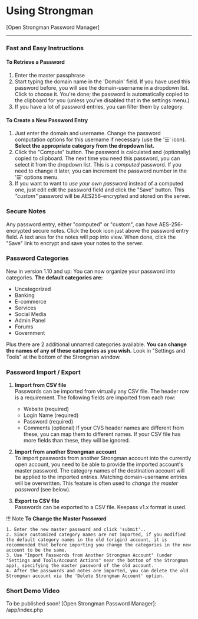 # Using Strongman
[Open Strongman Password Manager]

---

### Fast and Easy Instructions

#### To Retrieve a Password
1. Enter the master passphrase
2. Start typing the domain name in the 'Domain' field. If you have used this password before, you will see the domain-username in a dropdown list. Click to choose it. You're done; the password is automatically copied to the clipboard for you (unless you've disabled that in the settings menu.)
3. If you have a lot of password entries, you can filter them by category.

#### To Create a New Password Entry
1. Just enter the domain and username. Change the password computation options for this username if necessary (use the '☰' icon). **Select the appropriate category from the dropdown list.**
2. Click the "Compute" button. The password is calculated and (optionally) copied to clipboard. The next time you need this password, you can select it from the dropdown list.  This is a *computed* password. If you need to change it later, you can increment the password number in the '☰' options menu.
3. If you want to want to *use your own password* instead of a computed one, just edit edit the password field and click the "Save" button. This *"custom"* password will be AES256-encrypted and stored on the server.

### Secure Notes
Any password entry, either "computed" or "custom", can have AES-256- encrypted secure notes.  Click the book icon just above the password entry field. A text area for the notes will pop into view. When done, click the "Save" link to encrypt and save your notes to the server.

### Password Categories
New in version 1.10 and up: You can now organize your password into categories.  **The default categories are:**

- Uncategorized
- Banking
- E-commerce
- Services
- Social Media
- Admin Panel
- Forums
- Government

Plus there are 2 additional unnamed categories available.  **You can change the names of any of these categories as you wish.** Look in "Settings and Tools" at the bottom of the Strongman window.

### Password Import / Export
1. **Import from CSV file**  
Passwords can be imported from virtually any CSV file. The header row is a requirement. The following fields are imported from each row:
    - Website (required)
    - Login Name (required)
    - Password (required)
    - Comments (optional)
If your CVS header names are different from these, you can map them to different names.  If your CSV file has more fields than these, they will be ignored. 

2. **Import from another Strongman account**  
To import passwords from another Strongman account into the currently open account, you need to be able to provide the imported account's master password. The category names of the destination account will be applied to the imported entries.  Matching domain-username entries will be overwritten. This feature is often used to *change the master password* (see below).

3. **Export to CSV file**  
Passwords can be exported to a CSV file. Keepass v1.x format is used.

!!! Note
    **To Change the Master Password**
    
    1. Enter the new master password and click 'submit'..
    2. Since customized category names are not imported, if you modified the default category names in the old (origin) account, it is recommended that before importing you change the categories in the new account to be the same.
    3. Use "Import Passwords from Another Strongman Account" (under "Settings and Tools/Account Actions" near the bottom of the Strongman app), specifying the master password of the old account.
    4. After the passwords and notes are imported, you can delete the old Strongman account via the 'Delete Strongman Account' option.

### Short Demo Video

To be published soon!
[Open Strongman Password Manager]: /app/index.php


<!--stackedit_data:
eyJoaXN0b3J5IjpbMTQ0NTI5NTI3LDk5MTA0MDc5NV19
-->